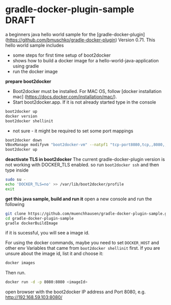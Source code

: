 gradle-docker-plugin-sample DRAFT
=================================

a beginners java hello world sample for the [gradle-docker-plugin] (https://github.com/bmuschko/gradle-docker-plugin) Version 0.71.
This hello world sample includes
* some steps for first time setup of boot2docker
* shows how to build a docker image for a hello-world-java-application using gradle
* run the docker image

**prepare boot2docker**
* Boot2docker must be installed. For MAC OS, follow [docker installation mac] (https://docs.docker.com/installation/mac/).
* Start boot2docker.app. If it is not already started type in the console
```bash
boot2docker up
docker version
boot2docker shellinit
```

* not sure - it might be required to set some port mappings
```bash
boot2docker down
VBoxManage modifyvm "boot2docker-vm" --natpf1 "tcp-port8080,tcp,,8080,,8080"
boot2docker up
```

**deactivate TLS in boot2docker**
The current gradle-docker-plugin version is not working with DOCKER_TLS enabled.
so run ```boot2docker ssh``` and then type inside
```bash
sudo su -
echo 'DOCKER_TLS=no' >> /var/lib/boot2docker/profile
exit
```

**get this java sample, build and run it**
open a new console and run the following
```bash
git clone https://github.com/muenchhausen/gradle-docker-plugin-sample.git
cd gradle-docker-plugin-sample
gradle dockerBuildImage
```
if it is sucessful, you will see a image id.

For using the docker commands, maybe you need to set ```DOCKER_HOST``` and other env Variables that came from ```boot2docker shellinit``` first.
If you are unsure about the image id, list it and choose it:
```bash
docker images
```

Then run.
```bash
docker run -d -p 8080:8080 <imageId>
```

open browser with the boot2docker IP address and Port 8080, e.g. http://192.168.59.103:8080/

